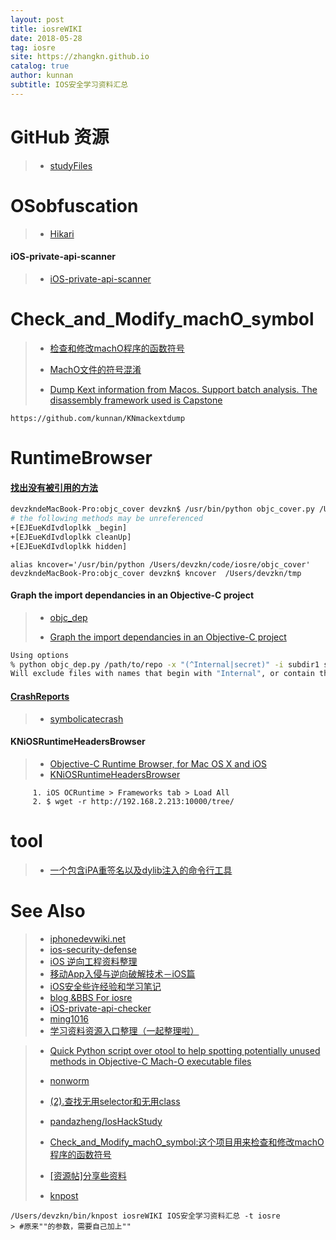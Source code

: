 ```yaml
---
layout: post
title: iosreWIKI
date: 2018-05-28
tag: iosre
site: https://zhangkn.github.io
catalog: true
author: kunnan
subtitle: IOS安全学习资料汇总
---
```




# GitHub 资源

>* [studyFiles](https://github.com/kunnan/studyFiles)

# OSobfuscation


>* [Hikari](https://github.com/iOSHacking/Hikari)
>
>
>


#### iOS-private-api-scanner

>* [iOS-private-api-scanner](https://github.com/WxHook/iOS-private-api-scanner)
>


# Check_and_Modify_machO_symbol


>* [检查和修改machO程序的函数符号](https://github.com/iOSobfuscation/Check_and_Modify_machO_symbol)
>* [MachO文件的符号混淆](https://github.com/kunnan/KNCheck_and_Modify_machO_symbol)
>
>* [Dump Kext information from Macos. Support batch analysis. The disassembly framework used is Capstone
](https://github.com/cocoahuke/mackextdump)

```
https://github.com/kunnan/KNmackextdump
```




# RuntimeBrowser

#### [找出没有被引用的方法](https://github.com/kunnan/KN_find_methods_unreferenced)


```sh
devzkndeMacBook-Pro:objc_cover devzkn$ /usr/bin/python objc_cover.py /Users/devzkn/tmp
# the following methods may be unreferenced
+[EJEueKdIvdloplkk _begin]
+[EJEueKdIvdloplkk cleanUp]
+[EJEueKdIvdloplkk hidden]
```

```
alias kncover='/usr/bin/python /Users/devzkn/code/iosre/objc_cover'
devzkndeMacBook-Pro:objc_cover devzkn$ kncover  /Users/devzkn/tmp 
```


#### Graph the import dependancies in an Objective-C project


>* [objc_dep](https://github.com/jbtewaks/objc_dep)
>
>* [Graph the import dependancies in an Objective-C project](https://github.com/kunnan/KNobjc_dep)

```sh
Using options
% python objc_dep.py /path/to/repo -x "(^Internal|secret)" -i subdir1 subdir2 > graph.dot
Will exclude files with names that begin with "Internal", or contain the word "secret". Additionally all files in folders named subdir1 and subdir2 are ignored.
```

#### [CrashReports]( https://github.com/nst/CrashReports)

>* [symbolicatecrash](https://zhangkn.github.io/2018/03/symbolicatecrash/)
>
>




#### KNiOSRuntimeHeadersBrowser

>* [Objective-C Runtime Browser, for Mac OS X and iOS](https://github.com/WxHook/RuntimeBrowser)
>* [KNiOSRuntimeHeadersBrowser](https://github.com/kunnan/KNiOSRuntimeHeadersBrowser)

```
     1. iOS OCRuntime > Frameworks tab > Load All
     2. $ wget -r http://192.168.2.213:10000/tree/
```


# tool

>* [一个包含iPA重签名以及dylib注入的命令行工具](https://github.com/jbtewaks/ktool)
>
>

# See Also 
>* [iphonedevwiki.net](http://iphonedevwiki.net/index.php/Main_Page)
>* [ios-security-defense](http://wiki.jikexueyuan.com/project/ios-security-defense/)
>* [iOS 逆向工程资料整理](https://niyaoyao.github.io/2017/05/09/Learning-Reverse-From-Today-D4/)
>* [移动App入侵与逆向破解技术－iOS篇](https://mp.weixin.qq.com/s?__biz=MzA3NTYzODYzMg==&mid=2653577384&idx=1&sn=b44a9c9651bf09c5bea7e0337031c53c&scene=0#wechat_redirect)
>* [iOS安全些许经验和学习笔记](https://bbs.pediy.com/thread-209014.htm)
>* [blog &BBS For iosre](https://segmentfault.com/a/1190000011790846)
>* [iOS-private-api-checker](https://github.com/NetEaseGame/iOS-private-api-checker)
>* [ming1016](https://github.com/ming1016/study/wiki)
>* [学习资料资源入口整理（一起整理啦）](http://iosre.com/t/topic/4680)

>* [Quick Python script over otool to help spotting potentially unused methods in Objective-C Mach-O executable files](https://github.com/iOSobfuscation/objc_cover)
>* [nonworm](http://www.mottoin.com/user/nonworm)
>* [(2).查找无用selector和无用class](https://github.com/nst/objc_cover)
>
>* [pandazheng/IosHackStudy](https://github.com/WxHook/IosHackStudy)
>* [Check_and_Modify_machO_symbol:这个项目用来检查和修改machO程序的函数符号](https://github.com/CocoaHuke/Check_and_Modify_machO_symbol)
>* [[资源帖]分享些资料](http://iosre.com/t/topic/1954)
>* [knpost](https://github.com/zhangkn/KNBin/blob/master/knpost) 
>
```
/Users/devzkn/bin/knpost iosreWIKI IOS安全学习资料汇总 -t iosre
> #原来""的参数，需要自己加上""
```

